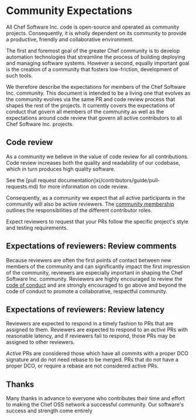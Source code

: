 # Community Expectations

All Chef Software Inc. code is open-source and operated as community projects. Consequently, it is wholly dependent on its community to provide a productive, friendly and collaborative environment.

The first and foremost goal of the greater Chef community is to develop automation technologies that streamline the process of building deploying and managing software systems. However a second, equally important goal is the creation of a community that fosters low-friction, development of such tools.

We therefore describe the expectations for members of the Chef Software Inc. community.  This document is intended to be a living one that evolves as the community evolves via the same PR and code review process that shapes the rest of the projects.  It currently covers the expectations of conduct that govern all members of the community as well as the expectations around code review that govern all active contributors to all Chef Software Inc. projects.

## Code review

As a community we believe in the value of code review for all contributions. Code review increases both the quality and readability of our codebase, which in turn produces high quality software.

See the [pull request documentation]x(/contributors/guide/pull-requests.md) for more information on code review.

Consequently, as a community we expect that all active participants in the community will also be active reviewers. The [community membership](/community-membership.md) outlines the responsibilities of the different contributor roles. 

Expect reviewers to request that your PRs follow the specific project's style and testing requirements.

## Expectations of reviewers: Review comments

Because reviewers are often the first points of contact between new members of the community and can significantly impact the first impression of the community, reviewers are especially important in shaping the Chef Software Inc. community.  Reviewers are highly encouraged to review the [code of conduct](/governance.md#code-of-conduct) and are strongly encouraged to go above and beyond the code of conduct to promote a collaborative, respectful community.

## Expectations of reviewers: Review latency

Reviewers are expected to respond in a timely fashion to PRs that are assigned to them.  Reviewers are expected to respond to an *active* PRs with reasonable latency, and if reviewers fail to respond, those PRs may be assigned to other reviewers.

*Active* PRs are considered those which have all commits with a proper DCO signature and do not need rebase to be merged.  PRs that do not have a proper DCO, or require a rebase are not considered active PRs.

## Thanks

Many thanks in advance to everyone who contributes their time and effort to making the Chef OSS network a successful community. Our software's success and strength come entirely 

